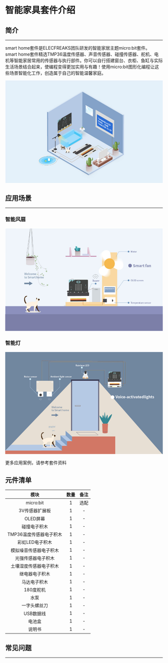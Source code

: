 # 智能家具套件介绍

## 简介
---
smart home套件是ELECFREAKS团队研发的智能家居主题micro:bit套件。  
smart home套件精选TMP36温度传感器、声音传感器、碰撞传感器、舵机、电机等智能家居常用的传感器与执行部件。你可以自行搭建窗台、衣柜、鱼缸与实际生活场景结合起来，使编程变得更加实用与有趣！使用micro:bit图形化编程让这些场景智能化工作，创造属于自己的智能温馨家庭。

![](./images/uucCMNM.jpg)

## 应用场景
---
### 智能风扇  
![](./images/XJbqrkd.jpg)

### 智能灯  
![](./images/TjI8a2b.jpg)

更多应用案例，请参考套件资料

## 元件清单
模块|数量|备注
:-:|:-:|:-:
micro:bit|1|选配
3V传感器扩展板|1|-
OLED屏幕|1|-
碰撞电子积木|1|-
TMP36温度传感器电子积木|1|-
彩虹LED电子积木|1|-
模拟噪音传感器电子积木|1|-
光强传感器电子积木|1|-
土壤湿度传感器电子积木|1|-
继电器电子积木|1|-
马达电子积木|1|-
180度舵机|1|-
水泵|1|-
一字头螺丝刀|1|-
USB数据线|1|-
电池盒|1|-
说明书|1|-

## 常见问题
---
